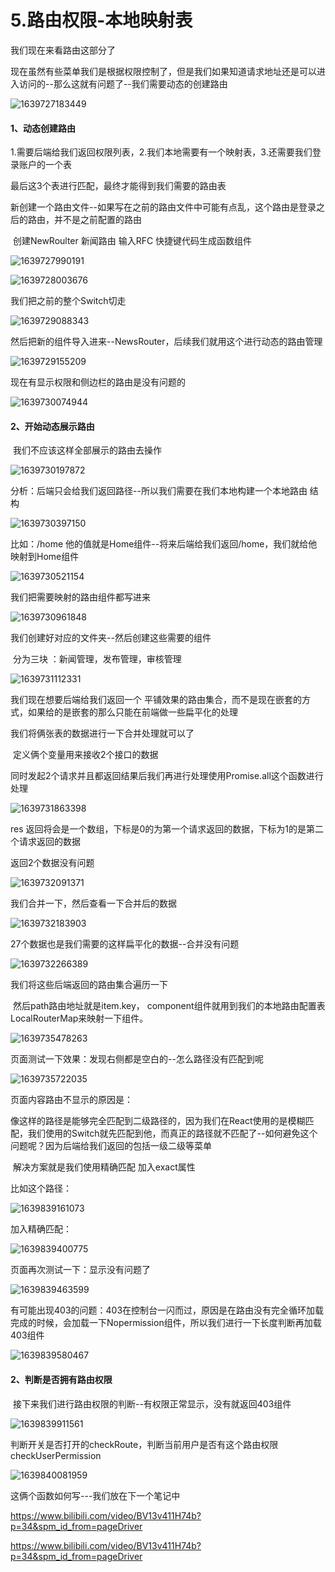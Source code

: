 # 5.路由权限-本地映射表



我们现在来看路由这部分了

​		现在虽然有些菜单我们是根据权限控制了，但是我们如果知道请求地址还是可以进入访问的--那么这就有问题了--我们需要动态的创建路由

![1639727183449](../../../../.vuepress/public/images/1639727183449.png)







#### 1、动态创建路由

​		1.需要后端给我们返回权限列表，2.我们本地需要有一个映射表，3.还需要我们登录账户的一个表

最后这3个表进行匹配，最终才能得到我们需要的路由表



新创建一个路由文件--如果写在之前的路由文件中可能有点乱，这个路由是登录之后的路由，并不是之前配置的路由

​	创建NewRoulter 新闻路由	输入RFC 快捷键代码生成函数组件

![1639727990191](../../../../.vuepress/public/images/1639727990191.png)



![1639728003676](../../../../.vuepress/public/images/1639728003676.png)



我们把之前的整个Switch切走

![1639729088343](../../../../.vuepress/public/images/1639729088343.png)



然后把新的组件导入进来--NewsRouter，后续我们就用这个进行动态的路由管理

![1639729155209](../../../../.vuepress/public/images/1639729155209.png)



现在有显示权限和侧边栏的路由是没有问题的

![1639730074944](../../../../.vuepress/public/images/1639730074944.png)





#### 2、开始动态展示路由

​		我们不应该这样全部展示的路由去操作

![1639730197872](../../../../.vuepress/public/images/1639730197872.png)





分析：后端只会给我们返回路径--所以我们需要在我们本地构建一个本地路由 结构

![1639730397150](../../../../.vuepress/public/images/1639730397150.png)







比如：/home 他的值就是Home组件--将来后端给我们返回/home，我们就给他映射到Home组件

![1639730521154](../../../../.vuepress/public/images/1639730521154.png)



我们把需要映射的路由组件都写进来

![1639730961848](../../../../.vuepress/public/images/1639730961848.png)





我们创建好对应的文件夹--然后创建这些需要的组件

​		分为三块 ：新闻管理，发布管理，审核管理

![1639731112331](../../../../.vuepress/public/images/1639731112331.png)







我们现在想要后端给我们返回一个 平铺效果的路由集合，而不是现在嵌套的方式，如果给的是嵌套的那么只能在前端做一些扁平化的处理



我们将俩张表的数据进行一下合并处理就可以了

​		定义俩个变量用来接收2个接口的数据

​		同时发起2个请求并且都返回结果后我们再进行处理使用Promise.all这个函数进行处理

![1639731863398](../../../../.vuepress/public/images/1639731863398.png)

res 返回将会是一个数组，下标是0的为第一个请求返回的数据，下标为1的是第二个请求返回的数据



返回2个数据没有问题

![1639732091371](../../../../.vuepress/public/images/1639732091371.png)



我们合并一下，然后查看一下合并后的数据

![1639732183903](../../../../.vuepress/public/images/1639732183903.png)





27个数据也是我们需要的这样扁平化的数据--合并没有问题

![1639732266389](../../../../.vuepress/public/images/1639732266389.png)





我们将这些后端返回的路由集合遍历一下

​		然后path路由地址就是item.key， component组件就用到我们的本地路由配置表LocalRouterMap来映射一下组件。

![1639735478263](../../../../.vuepress/public/images/1639735478263.png)





页面测试一下效果：发现右侧都是空白的--怎么路径没有匹配到呢

![1639735722035](../../../../.vuepress/public/images/1639735722035.png)



页面内容路由不显示的原因是：

​	像这样的路径是能够完全匹配到二级路径的，因为我们在React使用的是模糊匹配，我们使用的Switch就先匹配到他，而真正的路径就不匹配了--如何避免这个问题呢？因为后端给我们返回的包括一级二级等菜单

​	解决方案就是我们使用精确匹配 加入exact属性

比如这个路径：

![1639839161073](../../../../.vuepress/public/images/1639839161073.png)





加入精确匹配：

![1639839400775](../../../../.vuepress/public/images/1639839400775.png)



页面再次测试一下：显示没有问题了

![1639839463599](../../../../.vuepress/public/images/1639839463599.png)



有可能出现403的问题：403在控制台一闪而过，原因是在路由没有完全循环加载完成的时候，会加载一下Nopermission组件，所以我们进行一下长度判断再加载403组件

![1639839580467](../../../../.vuepress/public/images/1639839580467.png)







#### 2、判断是否拥有路由权限

​	接下来我们进行路由权限的判断--有权限正常显示，没有就返回403组件

![1639839911561](../../../../.vuepress/public/images/1639839911561.png)



判断开关是否打开的checkRoute，判断当前用户是否有这个路由权限checkUserPermission

![1639840081959](../../../../.vuepress/public/images/1639840081959.png)



这俩个函数如何写---我们放在下一个笔记中



https://www.bilibili.com/video/BV13v411H74b?p=34&spm_id_from=pageDriver





















































































https://www.bilibili.com/video/BV13v411H74b?p=34&spm_id_from=pageDriver











































































